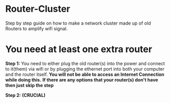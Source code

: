 # Router-Cluster
Step by step guide on how to make a network cluster made up of old Routers to amplify wifi signal.

# You need at least one extra router

**Step 1:** You need to either plug the old router(s) into the power and connect to it(them)
via wifi or by plugging the ethernet port into both your computer and the router itself. **You will not be able to access an Internet Connection while doing this.**
**If there are any options that your router(s) don't have then just skip the step**

**Step 2:** **(CRUCIAL)**

